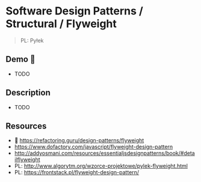 # Software Design Patterns / Structural / Flyweight

> PL: Pyłek

## Demo 🎉

* TODO

## Description

* TODO

## Resources

* 🚀 <https://refactoring.guru/design-patterns/flyweight>
* <https://www.dofactory.com/javascript/flyweight-design-pattern>
* <http://addyosmani.com/resources/essentialjsdesignpatterns/book/#detailflyweight>
* PL: <http://www.algorytm.org/wzorce-projektowe/pylek-flyweight.html>
* PL: <https://frontstack.pl/flyweight-design-pattern/>
